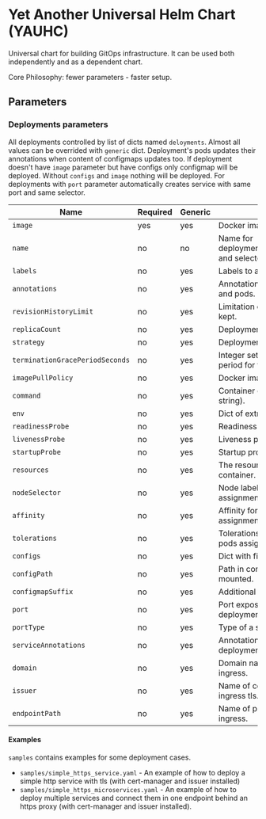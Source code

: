 # Yet Another Universal Helm Chart (YAUHC)

Universal chart for building GitOps infrastructure.
It can be used both independently and as a dependent chart.

Core Philosophy: fewer parameters - faster setup.

## Parameters

### Deployments parameters

All deployments controlled by list of dicts named `deloyments`. Almost all values can be overrided with `generic` dict.
Deployment's pods updates their annotations when content of configmaps updates too. If deployment doesn't have `image`
parameter but have configs only configmap will be deployed. Without `configs` and `image` nothing will be deployed.
For deployments with `port` parameter automatically creates service with same port and same selector.


| Name                            | Required | Generic | Description                                                  | Value                                      |
|---------------------------------|----------|---------|--------------------------------------------------------------|--------------------------------------------|
| `image`                         | yes      | yes     | Docker image that will be used                               | `''`                                       |
| `name`                          | no       | no      | Name for deployment,configmap,service,ingress and selectors. | `'{.Release.Name}-{index in deployments}'` |
| `labels`                        | no       | yes     | Labels to add to all deployments.                            | `{}`                                       |
| `annotations`                   | no       | yes     | Annotations to add to all deployments and pods.              | `{}`                                       |
| `revisionHistoryLimit`          | no       | yes     | Limitation of old replicasets should be kept.                | ``                                         |
| `replicaCount`                  | no       | yes     | Deployment replicas count.                                   | ``                                         |
| `strategy`                      | no       | yes     | Deployment strategy.                                         | `{}`                                       |
| `terminationGracePeriodSeconds` | no       | yes     | Integer setting the termination grace period for the pods.   | `30`                                       |
| `imagePullPolicy`               | no       | yes     | Docker image pull policy.                                    | `'IfNotPresent'`                           |
| `command`                       | no       | yes     | Container command override (list or string).                 | `[]`                                       |
| `env`                           | no       | yes     | Dict of extra environment variables.                         | `{}`                                       |
| `readinessProbe`                | no       | yes     | Readiness probe object for container.                        | `{}`                                       |
| `livenessProbe`                 | no       | yes     | Liveness probe object for container.                         | `{}`                                       |
| `startupProbe`                  | no       | yes     | Startup probe object for container.                          | `{}`                                       |
| `resources`                     | no       | yes     | The resources requests and limits for container.             | `{}`                                       |
| `nodeSelector`                  | no       | yes     | Node labels for Hook Job; pods assignment.                   | `{}`                                       |
| `affinity`                      | no       | yes     | Affinity for deployment; replicas pods assignment.           | `{}`                                       |
| `tolerations`                   | no       | yes     | Tolerations for deployment; replicas pods assignment.        | `{}`                                       |
| `configs`                       | no       | yes     | Dict with filenames and their content.                       | `{}`                                       |
| `configPath`                    | no       | yes     | Path in container where configs will mounted.                | `/etc/{name}`                              |
| `configmapSuffix`               | no       | yes     | Additional suffix for configmap name.                        | `settings`                                 |
| `port`                          | no       | yes     | Port exposed from container in deployment.                   | ``                                         |
| `portType`                      | no       | yes     | Type of a service.                                           | ``                                         |
| `serviceAnnotations`            | no       | yes     | Annotations to add to services for deployment.               | `{}`                                       |
| `domain`                        | no       | yes     | Domain name for deployment's ingress.                        | `''`                                       |
| `issuer`                        | no       | yes     | Name of cert-manager's issuer for ingress tls.               | `''`                                       |
| `endpointPath`                  | no       | yes     | Name of path for microservice style ingress.                 | `''`                                       |

#### Examples

`samples` contains examples for some deployment cases.

- `samples/simple_https_service.yaml` - An example of how to deploy a simple http service with tls 
  (with cert-manager and issuer installed)
- `samples/simple_https_microservices.yaml` - An example of how to deploy multiple services and connect
  them in one endpoint behind an https proxy (with cert-manager and issuer installed).
